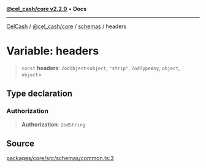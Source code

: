 [**@cel_cash/core v2.2.0**](../../README.md) • **Docs**

***

[CelCash](../../../../packages.md) / [@cel\_cash/core](../../README.md) / [schemas](../README.md) / headers

# Variable: headers

> `const` **headers**: `ZodObject`\<`object`, `"strip"`, `ZodTypeAny`, `object`, `object`\>

## Type declaration

### Authorization

> **Authorization**: `ZodString`

## Source

[packages/core/src/schemas/common.ts:3](https://github.com/Pyxlab/celcash/blob/9e2eeefc75067a4b86d18d5bb144eb4446f097c2/packages/core/src/schemas/common.ts#L3)
